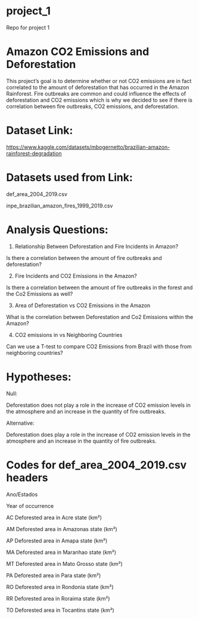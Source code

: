 # project_1

Repo for project 1

# Amazon CO2 Emissions and Deforestation

This project’s goal is to determine whether or not CO2 emissions are in fact correlated to the amount of deforestation that has occurred in the Amazon Rainforest. Fire outbreaks are common and could influence the effects of deforestation and CO2 emissions which is why we decided to see if there is correlation between fire outbreaks, CO2 emissions, and deforestation.

# Dataset Link:

https://www.kaggle.com/datasets/mbogernetto/brazilian-amazon-rainforest-degradation

# Datasets used from Link:
def_area_2004_2019.csv

inpe_brazilian_amazon_fires_1999_2019.csv


# Analysis Questions:
1. Relationship Between Deforestation and Fire Incidents in Amazon?

Is there a correlation between the amount of fire outbreaks and deforestation?

2. Fire Incidents and CO2 Emissions in the Amazon?

Is there a correlation between the amount of fire outbreaks in the forest and the Co2 Emissions as well?

3. Area of Deforestation vs CO2 Emissions in the Amazon

What is the correlation between Deforestation and Co2 Emissions within the Amazon?

4. CO2 emissions in vs Neighboring Countries

Can we use a T-test to compare CO2 Emissions from Brazil with those from neighboring countries?


# Hypotheses:

Null:

Deforestation does not play a role in the increase of CO2 emission levels in the atmosphere and an increase in the quantity of fire outbreaks.

Alternative:

Deforestation does play a role in the increase of CO2 emission levels in the atmosphere and an increase in the quantity of fire outbreaks.






# Codes for def_area_2004_2019.csv headers

Ano/Estados

Year of occurrence

AC
Deforested area in Acre state (km²)

AM
Deforested area in Amazonas state (km²)

AP
Deforested area in Amapa state (km²)

MA
Deforested area in Maranhao state (km²)

MT
Deforested area in Mato Grosso state (km²)

PA
Deforested area in Para state (km²)

RO
Deforested area in Rondonia state (km²)

RR
Deforested area in Roraima state (km²)

TO
Deforested area in Tocantins state (km²)
